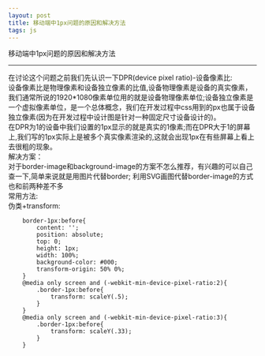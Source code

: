 ```yaml
---
layout: post
title: 移动端中1px问题的原因和解决方法
tags: js
---
```


移动端中1px问题的原因和解决方法

---

在讨论这个问题之前我们先认识一下DPR(device pixel ratio)-设备像素比:  
    设备像素比是物理像素和设备独立像素的比值,设备物理像素是设备的真实像素，我们通常所说的1920*1080像素单位用的就是设备物理像素单位;设备独立像素是一个虚拟像素单位，是一个总体概念，我们在开发过程中css用到的px也属于设备独立像素(因为在开发过程中设计图是针对一种固定尺寸设备设计的)。  
    在DPR为1的设备中我们设置的1px显示的就是真实的1像素;而在DPR大于1的屏幕上,我们写的1px实际上是被多个真实像素渲染的,这就会出现1px在有些屏幕上看上去很粗的现象。  
解决方案：  
    对于border-image和background-image的方案不怎么推荐，有兴趣的可以自己查一下,简单来说就是用图片代替border; 利用SVG画图代替border-image的方式也和前两种差不多  
    常用方法:  
    伪类+transform:  
```
    border-1px:before{
        content: '';
        position: absolute;
        top: 0;
        height: 1px;
        width: 100%;
        background-color: #000;
        transform-origin: 50% 0%;
    }
    @media only screen and (-webkit-min-device-pixel-ratio:2){
        .border-1px:before{
            transform: scaleY(.5);
        }
    }
    @media only screen and (-webkit-min-device-pixel-ratio:3){
        .border-1px:before{
            transform: scaleY(.33);
        }   
    }
```  